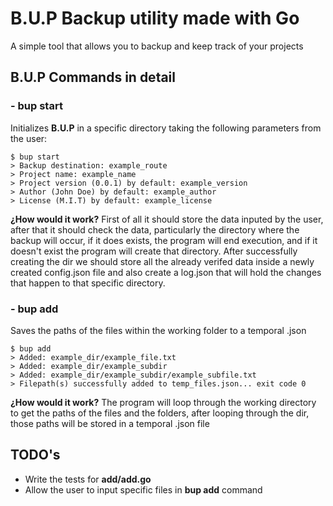 # B.U.P Backup utility made with Go
A simple tool that allows you to backup and keep track of your projects

## B.U.P Commands in detail
### - bup start
Initializes **B.U.P** in a specific directory taking the following parameters from the user:

```
$ bup start
> Backup destination: example_route
> Project name: example_name
> Project version (0.0.1) by default: example_version
> Author (John Doe) by default: example_author
> License (M.I.T) by default: example_license
```

**¿How would it work?**
First of all it should store the data inputed by the user, after that it should check
the data, particularly the directory where the backup will occur, if it does exists, the program
will end execution, and if it doesn't exist the program will create that directory. After successfully
creating the dir we should store all the already verifed data inside a newly created config.json file and
also create a log.json that will hold the changes that happen to that specific directory.

### - bup add
Saves the paths of the files within the working folder to a temporal .json

```
$ bup add
> Added: example_dir/example_file.txt
> Added: example_dir/example_subdir
> Added: example_dir/example_subdir/example_subfile.txt
> Filepath(s) successfully added to temp_files.json... exit code 0
```

**¿How would it work?**
The program will loop through the working directory to get the paths of the files and the folders, after looping through the dir, those paths will be stored in a temporal .json file

## TODO's
* Write the tests for **add/add.go**
* Allow the user to input specific files in **bup add** command
